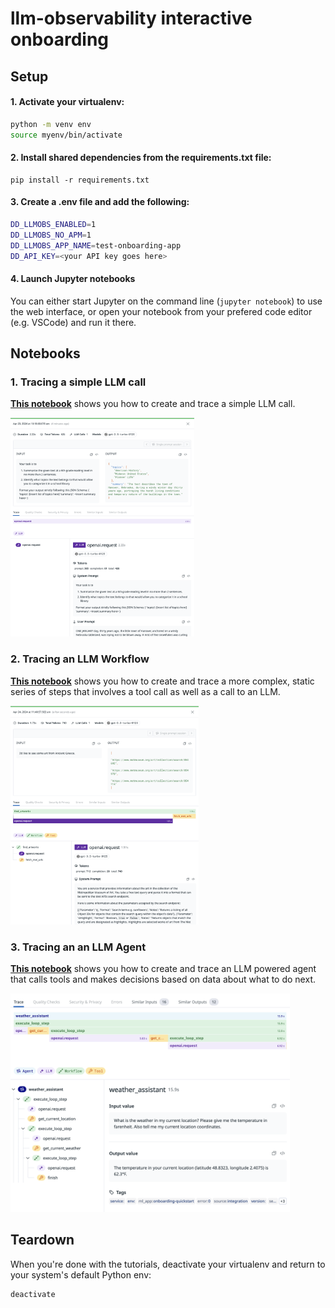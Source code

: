 # llm-observability interactive onboarding

## Setup

#### 1. Activate your virtualenv:

```bash
python -m venv env
source myenv/bin/activate
```

#### 2. Install shared dependencies from the requirements.txt file:

```
pip install -r requirements.txt
```

#### 3. Create a .env file and add the following:

```bash
DD_LLMOBS_ENABLED=1
DD_LLMOBS_NO_APM=1
DD_LLMOBS_APP_NAME=test-onboarding-app
DD_API_KEY=<your API key goes here>
```

#### 4. Launch Jupyter notebooks
You can either start Jupyter on the command line (`jupyter notebook`) to use the web interface, or open your notebook from your prefered code editor (e.g. VSCode) and run it there.

## Notebooks

### 1. Tracing a simple LLM call

**[This notebook](./1-llm-span.ipynb)** shows you how to create and trace a simple LLM call.

<img src="./images/llm-span.png" height="350" > 

### 2. Tracing an LLM Workflow

**[This notebook](./2-workflow-span.ipynb)** shows you how to create and trace a more complex, static series of steps that involves a tool call as well as a call to an LLM.

<img src="./images/workflow-span.png" height="350" > 

### 3. Tracing an an LLM Agent

**[This notebook](./3-workflow-span.ipynb)** shows you how to create and trace an LLM powered agent that calls tools and makes decisions based on data about what to do next.

<img src="./images/agent-span.png" height="350" > 

## Teardown

When you're done with the tutorials, deactivate your virtualenv and return to your system's default Python env:

```
deactivate
```
